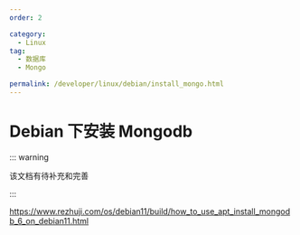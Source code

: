 ```yaml
---
order: 2

category:
  - Linux
tag:
  - 数据库
  - Mongo

permalink: /developer/linux/debian/install_mongo.html
---
```


# Debian 下安装 Mongodb

::: warning

该文档有待补充和完善

:::

https://www.rezhuji.com/os/debian11/build/how_to_use_apt_install_mongodb_6_on_debian11.html

